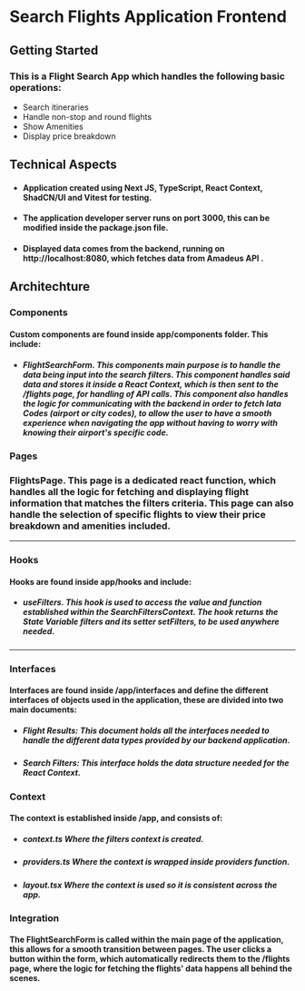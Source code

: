 # Search Flights Application Frontend

## Getting Started

### This is a Flight Search App which handles the following basic operations:
- Search itineraries
- Handle non-stop and round flights
- Show Amenities
- Display price breakdown

## Technical Aspects
- #### Application created using Next JS, TypeScript, React Context, ShadCN/UI and Vitest for testing.
- #### The application developer server runs on port 3000, this can be modified inside the package.json file.
- #### Displayed data comes from the backend, running on http://localhost:8080, which fetches data from Amadeus API .

## Architechture
### Components
#### Custom components are found inside app/components folder. This include:
- ##### FlightSearchForm. This components main purpose is to handle the data being input into the search filters. This component handles said data and stores it inside a React Context, which is then sent to the /flights page, for handling of API calls. This component also handles the logic for communicating with the backend in order to fetch Iata Codes (airport or city codes), to allow the user to have a smooth experience when navigating the app without having to worry with knowing their airport's specific code.
### Pages
### FlightsPage. This page is a dedicated react function, which handles all the logic for fetching and displaying flight information that matches the filters criteria. This page can also handle the selection of specific flights to view their price breakdown and amenities included.

---

### Hooks
#### Hooks are found inside app/hooks and include:
- ##### useFilters. This hook is used to access the value and function established within the SearchFiltersContext. The hook returns the State Variable filters and its setter setFilters, to be used anywhere needed.

---

### Interfaces
#### Interfaces are found inside /app/interfaces and define the different interfaces of objects used in the application, these are divided into two main documents:
- ##### Flight Results: This document holds all the interfaces needed to handle the different data types provided by our backend application.
- ##### Search Filters: This interface holds the data structure needed for the React Context.

### Context
#### The context is established inside /app, and consists of:
- ##### context.ts Where the filters context is created.
- ##### providers.ts Where the context is wrapped inside providers function.
- ##### layout.tsx Where the context is used so it is consistent across the app.

### Integration
#### The FlightSearchForm is called within the main page of the application, this allows for a smooth transition between pages. The user clicks a button within the form, which automatically redirects them to the /flights page, where the logic for fetching the flights' data happens all behind the scenes. 